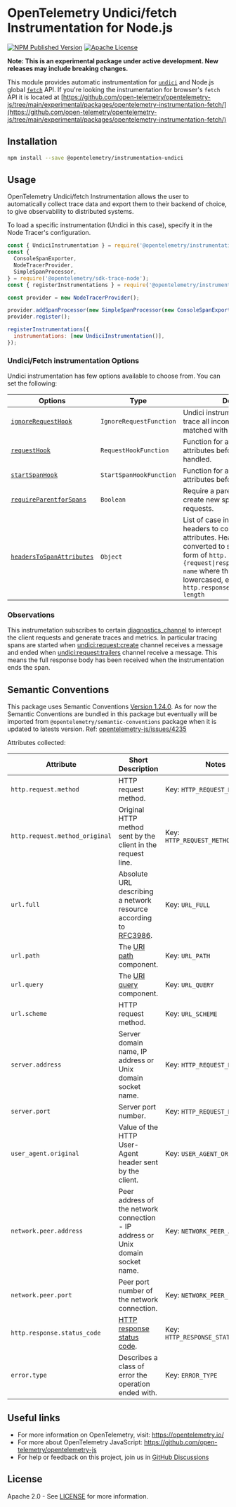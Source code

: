 # OpenTelemetry Undici/fetch Instrumentation for Node.js

[![NPM Published Version][npm-img]][npm-url]
[![Apache License][license-image]][license-image]

**Note: This is an experimental package under active development. New releases may include breaking changes.**

This module provides automatic instrumentation for [`undici`](https://undici.nodejs.org/) and Node.js global [`fetch`](https://nodejs.org/docs/latest/api/globals.html#fetch) API.
If you're looking the instrumentation for browser's `fetch` API it is located at [https://github.com/open-telemetry/opentelemetry-js/tree/main/experimental/packages/opentelemetry-instrumentation-fetch/](https://github.com/open-telemetry/opentelemetry-js/tree/main/experimental/packages/opentelemetry-instrumentation-fetch/)

## Installation

```bash
npm install --save @opentelemetry/instrumentation-undici
```

## Usage

OpenTelemetry Undici/fetch Instrumentation allows the user to automatically collect trace data and export them to their backend of choice, to give observability to distributed systems.

To load a specific instrumentation (Undici in this case), specify it in the Node Tracer's configuration.

```js
const { UndiciInstrumentation } = require('@opentelemetry/instrumentation-undici');
const {
  ConsoleSpanExporter,
  NodeTracerProvider,
  SimpleSpanProcessor,
} = require('@opentelemetry/sdk-trace-node');
const { registerInstrumentations } = require('@opentelemetry/instrumentation');

const provider = new NodeTracerProvider();

provider.addSpanProcessor(new SimpleSpanProcessor(new ConsoleSpanExporter()));
provider.register();

registerInstrumentations({
  instrumentations: [new UndiciInstrumentation()],
});

```

### Undici/Fetch instrumentation Options

Undici instrumentation has few options available to choose from. You can set the following:

| Options | Type | Description |
| ------- | ---- | ----------- |
| [`ignoreRequestHook`](https://github.com/open-telemetry/opentelemetry-js-contrib/blob/main/plugins/node/opentelemetry-instrumentation-undici/src/types.ts#63) | `IgnoreRequestFunction` | Undici instrumentation will not trace all incoming requests that matched with custom function. |
| [`requestHook`](https://github.com/open-telemetry/opentelemetry-js-contrib/blob/main/plugins/node/opentelemetry-instrumentation-undici/src/types.ts#65) | `RequestHookFunction` | Function for adding custom attributes before request is handled. |
| [`startSpanHook`](https://github.com/open-telemetry/opentelemetry-js-contrib/blob/main/plugins/node/opentelemetry-instrumentation-undici/src/types.ts#67) | `StartSpanHookFunction` | Function for adding custom attributes before a span is started. |
| [`requireParentforSpans`](https://github.com/open-telemetry/opentelemetry-js-contrib/blob/main/plugins/node/opentelemetry-instrumentation-undici/src/types.ts#69) | `Boolean` | Require a parent span is present to create new span for outgoing requests. |
| [`headersToSpanAttributes`](https://github.com/open-telemetry/opentelemetry-js-contrib/blob/main/plugins/node/opentelemetry-instrumentation-undici/src/types.ts#71) | `Object` |  List of case insensitive HTTP headers to convert to span attributes. Headers will be converted to span attributes in the form of `http.{request\|response}.header.header-name` where the name is only lowercased, e.g. `http.response.header.content-length`|

### Observations

This instrumetation subscribes to certain [diagnostics_channel](https://nodejs.org/api/diagnostics_channel.html) to intercept the client requests
and generate traces and metrics. In particular tracing spans are started when [undici:request:create](https://undici.nodejs.org/#/docs/api/DiagnosticsChannel?id=undicirequestcreate)
channel receives a message and ended when [undici:request:trailers](https://undici.nodejs.org/#/docs/api/DiagnosticsChannel?id=undicirequesttrailers) channel receive a message.
This means the full response body has been received when the instrumentation ends the span.

## Semantic Conventions

This package uses Semantic Conventions [Version 1.24.0](https://github.com/open-telemetry/semantic-conventions/tree/v1.24.0/docs/http). As for now the Semantic Conventions
are bundled in this package but eventually will be imported from `@opentelemetry/semantic-conventions` package when it is updated to latests version.
Ref: [opentelemetry-js/issues/4235](https://github.com/open-telemetry/opentelemetry-js/issues/4235)

Attributes collected:

| Attribute    | Short Description                  | Notes             |
| ------------ | ---------------------------------- | ----------------- |
| `http.request.method` | HTTP request method. | Key: `HTTP_REQUEST_METHOD` |
| `http.request.method_original` | Original HTTP method sent by the client in the request line. | Key: `HTTP_REQUEST_METHOD_ORIGINAL` |
| `url.full` | Absolute URL describing a network resource according to [RFC3986](https://www.rfc-editor.org/rfc/rfc3986). | Key: `URL_FULL` |
| `url.path` | The [URI path](https://www.rfc-editor.org/rfc/rfc3986#section-3.3) component. | Key: `URL_PATH` |
| `url.query` | The [URI query](https://www.rfc-editor.org/rfc/rfc3986#section-3.4) component. | Key: `URL_QUERY` |
| `url.scheme` | HTTP request method. | Key: `URL_SCHEME` |
| `server.address` | Server domain name, IP address or Unix domain socket name. | Key: `HTTP_REQUEST_METHOD` |
| `server.port` | Server port number. | Key: `HTTP_REQUEST_METHOD` |
| `user_agent.original` | Value of the HTTP User-Agent header sent by the client. | Key: `USER_AGENT_ORIGINAL` |
| `network.peer.address` | Peer address of the network connection - IP address or Unix domain socket name. | Key: `NETWORK_PEER_ADDRESS` |
| `network.peer.port` | Peer port number of the network connection. | Key: `NETWORK_PEER_PORT` |
| `http.response.status_code` | [HTTP response status code](https://tools.ietf.org/html/rfc7231#section-6). | Key: `HTTP_RESPONSE_STATUS_CODE` |
| `error.type` | Describes a class of error the operation ended with. | Key: `ERROR_TYPE` |

## Useful links

- For more information on OpenTelemetry, visit: <https://opentelemetry.io/>
- For more about OpenTelemetry JavaScript: <https://github.com/open-telemetry/opentelemetry-js>
- For help or feedback on this project, join us in [GitHub Discussions][discussions-url]

## License

Apache 2.0 - See [LICENSE][license-url] for more information.

[discussions-url]: https://github.com/open-telemetry/opentelemetry-js/discussions
[license-url]: https://github.com/open-telemetry/opentelemetry-js-contrib/blob/main/LICENSE
[license-image]: https://img.shields.io/badge/license-Apache_2.0-green.svg?style=flat
[npm-url]: https://www.npmjs.com/package/@opentelemetry/instrumentation-router
[npm-img]: https://badge.fury.io/js/%40opentelemetry%2Finstrumentation-router.svg
